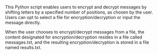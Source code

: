 This Python script enables users to encrypt and decrypt messages by shifting letters by a specified number of positions, as chosen by the user. Users can opt to select a file for encryption/decryption or input the message directly. 

When the user chooses to encrypt/decrypt messages from a file, the content designated for encryption/decryption resides in a file called messages.txt, and the resulting encryption/decryption is stored in a file named results.txt.



